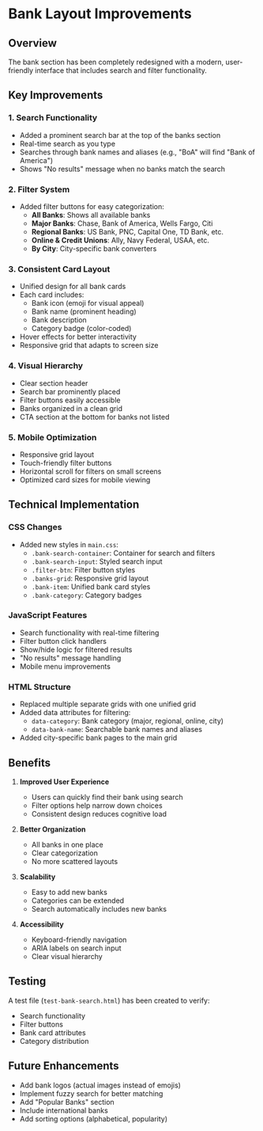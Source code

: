 # Bank Layout Improvements

## Overview
The bank section has been completely redesigned with a modern, user-friendly interface that includes search and filter functionality.

## Key Improvements

### 1. **Search Functionality**
- Added a prominent search bar at the top of the banks section
- Real-time search as you type
- Searches through bank names and aliases (e.g., "BoA" will find "Bank of America")
- Shows "No results" message when no banks match the search

### 2. **Filter System**
- Added filter buttons for easy categorization:
  - **All Banks**: Shows all available banks
  - **Major Banks**: Chase, Bank of America, Wells Fargo, Citi
  - **Regional Banks**: US Bank, PNC, Capital One, TD Bank, etc.
  - **Online & Credit Unions**: Ally, Navy Federal, USAA, etc.
  - **By City**: City-specific bank converters

### 3. **Consistent Card Layout**
- Unified design for all bank cards
- Each card includes:
  - Bank icon (emoji for visual appeal)
  - Bank name (prominent heading)
  - Bank description
  - Category badge (color-coded)
- Hover effects for better interactivity
- Responsive grid that adapts to screen size

### 4. **Visual Hierarchy**
- Clear section header
- Search bar prominently placed
- Filter buttons easily accessible
- Banks organized in a clean grid
- CTA section at the bottom for banks not listed

### 5. **Mobile Optimization**
- Responsive grid layout
- Touch-friendly filter buttons
- Horizontal scroll for filters on small screens
- Optimized card sizes for mobile viewing

## Technical Implementation

### CSS Changes
- Added new styles in `main.css`:
  - `.bank-search-container`: Container for search and filters
  - `.bank-search-input`: Styled search input
  - `.filter-btn`: Filter button styles
  - `.banks-grid`: Responsive grid layout
  - `.bank-item`: Unified bank card styles
  - `.bank-category`: Category badges

### JavaScript Features
- Search functionality with real-time filtering
- Filter button click handlers
- Show/hide logic for filtered results
- "No results" message handling
- Mobile menu improvements

### HTML Structure
- Replaced multiple separate grids with one unified grid
- Added data attributes for filtering:
  - `data-category`: Bank category (major, regional, online, city)
  - `data-bank-name`: Searchable bank names and aliases
- Added city-specific bank pages to the main grid

## Benefits

1. **Improved User Experience**
   - Users can quickly find their bank using search
   - Filter options help narrow down choices
   - Consistent design reduces cognitive load

2. **Better Organization**
   - All banks in one place
   - Clear categorization
   - No more scattered layouts

3. **Scalability**
   - Easy to add new banks
   - Categories can be extended
   - Search automatically includes new banks

4. **Accessibility**
   - Keyboard-friendly navigation
   - ARIA labels on search input
   - Clear visual hierarchy

## Testing
A test file (`test-bank-search.html`) has been created to verify:
- Search functionality
- Filter buttons
- Bank card attributes
- Category distribution

## Future Enhancements
- Add bank logos (actual images instead of emojis)
- Implement fuzzy search for better matching
- Add "Popular Banks" section
- Include international banks
- Add sorting options (alphabetical, popularity)